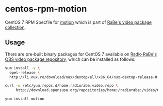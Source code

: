 # centos-rpm-motion
CentOS 7 RPM Specfile for [motion](https://motion-project.github.io) which is part of [RaBe's video package collection](https://build.opensuse.org/project/show/home:radiorabe:video).

## Usage
There are pre-built binary packages for CentOS 7 available on [Radio RaBe's OBS video package repository](https://build.opensuse.org/project/show/home:radiorabe:video), which can be installed as follows:

```bash
yum install -y \
  epel-release \
  http://li.nux.ro/download/nux/dextop/el7/x86_64/nux-dextop-release-0-5.el7.nux.noarch.rpm

curl -o /etc/yum.repos.d/home:radiorabe:video.repo \
     http://download.opensuse.org/repositories/home:/radiorabe:/video/CentOS_7/home:radiorabe:video.repo

yum install motion
```
